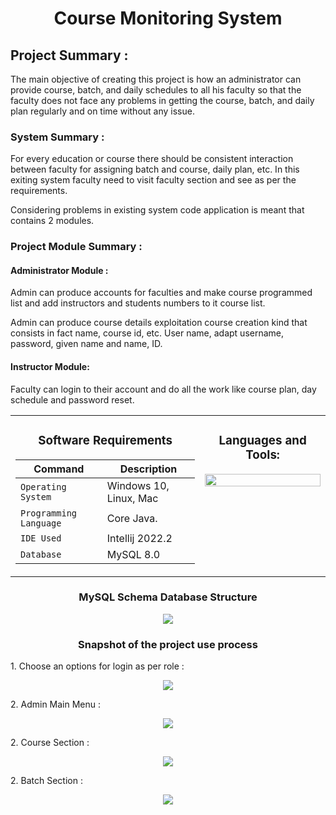 <h1 align="center">Course Monitoring System</h1>

<h2>Project Summary :</h2>
<p>The main objective of creating this project is how an administrator can provide course, batch, and daily schedules to all his faculty so that the faculty does not face any problems in getting the course, batch, and daily plan regularly and on time without any issue.</p>

<h3>System Summary :</h3>
<p>For every education or course there should be consistent interaction between faculty for assigning batch and course, daily plan, etc. In this exiting system faculty need to visit faculty section and see as per the requirements.

Considering problems in existing system code application is meant that contains 2 modules.</p>

<h3>Project Module Summary :</h3>
<h4>Administrator Module : </h4>
<p>Admin can produce accounts for faculties and make course programmed list and add instructors and students numbers to it course list.

Admin can produce course details exploitation course creation kind that consists in fact name, course id, etc. User name, adapt username, password, given name and name, ID.</p>
<h4>Instructor Module: </h4>
<p>Faculty can login to their account and do all the work like course plan, day schedule and password reset.</p>



<table align="center">
<tbody>
<tr valign="top">
<td width="25%" align="center">

<h3>Software Requirements</h3>
  
| Command | Description |
| --- | --- |
| `Operating System` | Windows 10, Linux, Mac |
| `Programming Language` | Core Java. |
| `IDE Used` | Intellij 2022.2 |
| `Database ` | MySQL 8.0 |
  
</td>
<td width="25%" align="center">
<h3>Languages and Tools:</h3>
<p align="left"><img height="100%" src="https://user-images.githubusercontent.com/103574856/201464626-db0569a2-4fde-4cd5-a67b-5e1025af5723.png" alt=""/></p>
</td>
</tr>
</tbody>
</table>


<h3 align="center">MySQL Schema Database Structure</h3>

<p align="center"><img src="https://user-images.githubusercontent.com/103574856/201464920-3e606ecc-0855-4067-9efe-102a8a4d0963.png"/></p>

<h3 align="center">Snapshot of the project use process</h3>
<p>1. Choose an options for login as per role : </p>
<p align="center"><img src="https://user-images.githubusercontent.com/103574856/201465160-25232bde-8fdb-4859-abd7-873760a786e3.png" /></p>
<p>2. Admin Main Menu : </p>
<p align="center"><img src="https://user-images.githubusercontent.com/103574856/201465190-049ca086-10b2-4bb7-bd29-d55ea07eec88.png" /></p>
<p>2. Course Section : </p>
<p align="center"><img src="https://user-images.githubusercontent.com/103574856/201465243-aecb8933-5479-4b05-bc02-5f814992dc4b.png" /></p>
<p>2. Batch Section : </p>
<p align="center"><img src="https://user-images.githubusercontent.com/103574856/201465333-f591c4c1-756a-4fb2-9136-3cb70176ea67.png" /></p>


